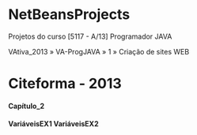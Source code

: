 NetBeansProjects
================
Projetos do curso [5117 - A/13] Programador JAVA

VAtiva_2013 » VA-ProgJAVA » 1 » Criação de sites WEB

Citeforma - 2013
================



<H4>Capítulo_2<H4/>
VariáveisEX1
VariáveisEX2

